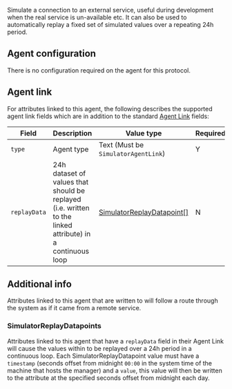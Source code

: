 Simulate a connection to an external service, useful during development when the real service is un-available etc. It can also be used to automatically replay a fixed set of simulated values over a repeating 24h period.


## Agent configuration
There is no configuration required on the agent for this protocol.


## Agent link
For attributes linked to this agent, the following describes the supported agent link fields which are in addition to the standard [Agent Link](./User-Guide:-Agent-Overview#agent-links) fields:

| Field | Description | Value type | Required |
| ------------- | ------------- | ------------- | ------------- |
| `type` | Agent type | Text (Must be `SimulatorAgentLink`) | Y |
| `replayData` | 24h dataset of values that should be replayed (i.e. written to the linked attribute) in a continuous loop | [SimulatorReplayDatapoint[]](https://github.com/openremote/openremote/blob/master/model/src/main/java/org/openremote/model/simulator/SimulatorReplayDatapoint.java) | N |

## Additional info
Attributes linked to this agent that are written to will follow a route through the system as if it came from a remote service.

### SimulatorReplayDatapoints
Attributes linked to this agent that have a `replayData` field in their Agent Link will cause the values within to be replayed over a 24h period in a continuous loop. Each SimulatorReplayDatapoint value must have a `timestamp` (seconds offset from midnight `00:00` in the system time of the machine that hosts the manager) and a `value`, this value will then be written to the attribute at the specified seconds offset from midnight each day.